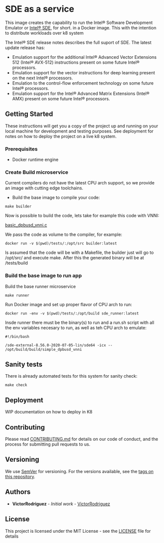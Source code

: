 # SDE as a service

This image creates the capability to run the Intel® Software Development
Emulator or [Intel® SDE](https://software.intel.com/content/www/us/en/develop/articles/intel-software-development-emulator.html),
for short. in a Docker image. This with the intention to distribute workloads over k8 system

The Intel® SDE release notes describes the full suport of SDE.  The latest update release has:

* Emulation support for the additional Intel® Advanced Vector Extensions 512 (Intel® AVX-512) instructions present on some future Intel® processors.
* Emulation support for the vector instructions for deep learning present on the next Intel® processors.
* Emulation to the control-flow enforcement technology on some future Intel® processors.
* Emulation support for the Intel® Advanced Matrix Extensions (Intel® AMX) present on some future Intel® processors.

## Getting Started

These instructions will get you a copy of the project up and running on your
local machine for development and testing purposes. See deployment for notes on
how to deploy the project on a live k8 system.

### Prerequisites

* Docker runtime engine

### Create Build microservice

Current compilers do not have the latest CPU arch support, so we provide an
image with cutting edge toolchains.

* Build the base image to compile your code:

```
make builder
```

Now is possible to build the code, lets take for example this code with VNNI:

[basic_dpbusd_vnni.c](https://github.com/VictorRodriguez/AVX-SG/blob/master/src/basic_dpbusd_vnni.c)

We pass the code as volume to the compiler, for example:

```
docker run -v $(pwd)/tests/:/opt/src builder:latest
```

Is assumed that the code will  be with a Makefile, the builder just will go to
/opt/src/ and execute make. After this the generated binary will be at /tests/build

### Build the base image to run app

Build the base runner microservice

```
make runner
```

Run Docker image and set up proper flavor of CPU arch to run:

```
docker run -env -v $(pwd)/tests/:/opt/build sde_runner:latest
```

Insde runner there must be the binary(s) to run and a run.sh script with all
the env variables necesary to run, as well as teh CPU arch to emulate:

```
#!/bin/bash

/sde-external-8.56.0-2020-07-05-lin/sde64 -icx -- /opt/build/build/simple_dpbusd_vnni

```

## Sanity tests

There is already automated tests for this system for sanity check:

```
make check
```

## Deployment

WIP documentation on how to deploy in K8


## Contributing

Please read [CONTRIBUTING.md]() for details on our code of conduct, and the
process for submitting pull requests to us.

## Versioning

We use [SemVer](http://semver.org/) for versioning. For the versions available,
see the [tags on this repository](https://github.com/your/project/tags).

## Authors

* **VictorRodriguez** - *Initial work* - [VictorRodriguez](https://github.com/VictorRodriguez)

## License

This project is licensed under the MIT License - see the [LICENSE](LICENSE) file for details
